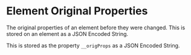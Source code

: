 # Element Original Properties
The original properties of an element before they were changed. This is stored on an element as a JSON Encoded String.

This is stored as the property `__origProps` as a JSON Encoded String.